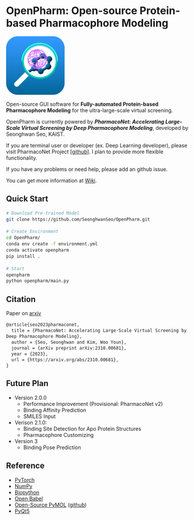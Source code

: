 # OpenPharm: Open-source Protein-based Pharmacophore Modeling

 <img src="Documents/images/logo.png" alt="OpenPharm Logo" height="160">

Open-source GUI software for **Fully-automated Protein-based Pharmacophore Modeling** for the ultra-large-scale virtual screening.

OpenPharm is currently powered by ***PharmacoNet: Accelerating Large-Scale Virtual Screening by Deep Pharmacophore Modeling***, developed by Seonghwan Seo, KAIST.

If you are terminal user or developer (ex. Deep Learning developer), please visit PharmacoNet Project [[github](https://github.com/SeonghwanSeo/PharmacoNet)]. I plan to provide more flexible functionality.

If you have any problems or need help, please add an github issue.

You can get more information at [Wiki](https://github.com/SeonghwanSeo/OpenPharm/wiki).



## Quick Start

```bash
# Download Pre-trained Model
git clone https://github.com/SeonghwanSeo/OpenPharm.git

# Create Environment
cd OpenPharm/
conda env create -f environment.yml
conda activate openpharm
pip install .

# Start
openpharm
python openpharm/main.py
```



## Citation

Paper on [arxiv](https://arxiv.org/abs/2310.00681)

```
@article{seo2023pharmaconet,
  title = {PharmacoNet: Accelerating Large-Scale Virtual Screening by Deep Pharmacophore Modeling},
  author = {Seo, Seonghwan and Kim, Woo Youn},
  journal = {arXiv preprint arXiv:2310.00681},
  year = {2023},
  url = {https://arxiv.org/abs/2310.00681},
}
```



## Future Plan

- Version 2.0.0
  - Performance Improvement (Provisional: PharmacoNet v2)
  - Binding Affinity Prediction
  - SMILES Input
- Verison 2.1.0:
  - Binding Site Detection for Apo Protein Structures
  - Pharmacophore Customizing
- Version 3
  - Binding Pose Prediction



## Reference

- [PyTorch](https://pytorch.org)
- [NumPy](https://numpy.org)
- [Biopython](http://biopython.org)
- [Open Babel](http://openbabel.org)
- [Open-Source PyMOL](http://pymol.org) ([github](https://github.com/schrodinger/pymol-open-source))
- [PyQt5](https://www.riverbankcomputing.com/software/pyqt/)
